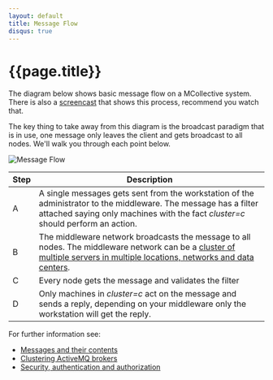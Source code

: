 ```yaml
---
layout: default
title: Message Flow
disqus: true
---
```

[MessageFormat]: /mcollective/reference/basic/messageformat.html
[ActiveMQClusters]: /mcollective/reference/integration/activemq_clusters.html
[SecurityWithActiveMQ]: /mcollective/reference/integration/activemq_security.html
[ScreenCast]: /mcollective/screencasts.html#message_flow

# {{page.title}}

The diagram below shows basic message flow on a MCollective system.  There is also a [screencast][ScreenCast] that shows this process, recommend you watch that.

The key thing to take away from this diagram is the broadcast paradigm that is in use, one message only leaves the client and gets broadcast to all nodes.  We'll walk you through each point below.

![Message Flow](/mcollective/images/message-flow-diagram.png)

|Step|Description|
|----|-----------|
|A|A single messages gets sent from the workstation of the administrator to the middleware.  The message has a filter attached saying only machines with the fact _cluster=c_ should perform an action.|
|B|The middleware network broadcasts the message to all nodes.  The middleware network can be a [cluster of multiple servers in multiple locations, networks and data centers][ActiveMQClusters].|
|C|Every node gets the message and validates the filter|
|D|Only machines in _cluster=c_ act on the message and sends a reply, depending on your middleware only the workstation will get the reply.|

For further information see:

 * [Messages and their contents][MessageFormat]
 * [Clustering ActiveMQ brokers][ActiveMQClusters]
 * [Security, authentication and authorization][SecurityWithActiveMQ]
